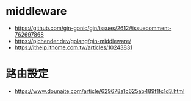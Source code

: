 # middleware
- https://github.com/gin-gonic/gin/issues/2612#issuecomment-762697868
- https://pjchender.dev/golang/gin-middleware/
- https://ithelp.ithome.com.tw/articles/10243831

# 路由設定
- https://www.dounaite.com/article/629678a1c625ab489f1fc1d3.html